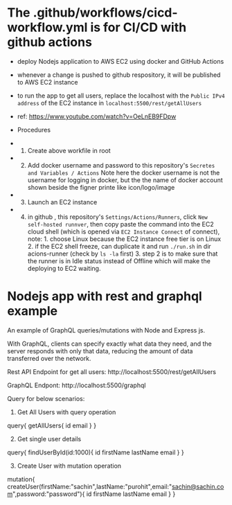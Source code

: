 
# The .github/workflows/cicd-workflow.yml is for CI/CD with github actions

- deploy Nodejs application to AWS EC2 using docker and GitHub Actions
- whenever a change is pushed to github respository, it will be published to AWS EC2 instance
- to run the app to get all users, replace the localhost with the `Public IPv4 address` of the EC2 instance in `localhost:5500/rest/getAllUsers` 

- ref: https://www.youtube.com/watch?v=OeLnEB9FDpw
- Procedures
-  1. Create above workfile in root 
-  2. Add docker username and password to this repository's `Secretes and Variables / Actions` Note here the docker username is not the username for logging in docker, but the the name of docker account shown beside the figner printe like icon/logo/image
-  3. Launch an EC2 instance 
-  4. in github , this repository's `Settings/Actions/Runners`, click `New self-hosted runnver`, then copy paste the command into the EC2 cloud shell (which is opened via `EC2 Instance Connect` of connect), note: 1. choose Linux because the EC2 instance free tier is on Linux 2. if the EC2 shell freeze, can duplicate it and run `./run.sh` in dir acions-runner (check by `ls -la` first) 3. step 2 is to make sure that the runner is in Idle status instead of Offline which will make the deploying to EC2 waiting. 



# Nodejs app with rest and graphql example

An example of GraphQL queries/mutations with Node and Express js.

With GraphQL, clients can specify exactly what data they need, and the server responds with only that data, reducing the amount of data transferred over the network.

Rest API Endpoint for get all users: http://localhost:5500/rest/getAllUsers

GraphQL Endpont: http://localhost:5500/graphql

Query for below scenarios: 

1. Get All Users with query operation

query{
  getAllUsers{
    id
    email
  }
}

2. Get single user details

query{
  findUserById(id:1000){
    id
    firstName
    lastName
    email
  }
}

3. Create User with mutation operation

mutation{
  createUser(firstName:"sachin",lastName:"purohit",email:"sachin@sachin.com",password:"password"){
    id
    firstName
    lastName
    email
  }
}
